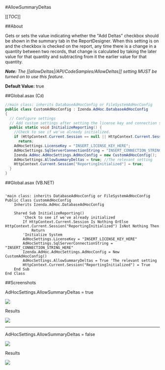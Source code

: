 #AllowSummaryDeltas

[[_TOC_]]

##About

Gets or sets the value indicating whether the "Add Deltas" checkbox should be shown in the summary tab in the ReportDesigner. When this setting is on and the checkbox is checked on the report, any time there is a change in a quantity between two records, that change is calculated by taking the later value for that quantity and subtracting from it the earlier value for that quantity. 

_**Note:** The [[allowDeltas|/API/CodeSamples/AllowDeltas]] setting MUST be turned on to use this feature._

**Default Value:** true

##Global.asax (C♯)

```csharp
//main class: inherits DatabaseAdHocConfig or FileSystemAdHocConfig
public class CustomAdHocConfig : Izenda.AdHoc.DatabaseAdHocConfig
{
  // Configure settings
  // Add custom settings after setting the license key and connection string by overriding the ConfigureSettings() method
  public static void InitializeReporting() {
    //Check to see if we've already initialized.
    if (HttpContext.Current.Session == null || HttpContext.Current.Session["ReportingInitialized"] != null)
      return;
    AdHocSettings.LicenseKey = "INSERT_LICENSE_KEY_HERE";
    AdHocSettings.SqlServerConnectionString = "INSERT_CONNECTION_STRING_HERE";
    Izenda.AdHoc.AdHocSettings.AdHocConfig = new CustomAdHocConfig();
    AdHocSettings.AllowSummaryDeltas = true; //The relevant setting
    HttpContext.Current.Session["ReportingInitialized"] = true;
  }
}
```

##Global.asax (VB.NET)

```visualbasic

'main class: inherits DatabaseAdHocConfig or FileSystemAdHocConfig
Public Class CustomAdHocConfig
    Inherits Izenda.AdHoc.DatabaseAdHocConfig

    Shared Sub InitializeReporting()
        'Check to see if we've already initialized
        If HttpContext.Current.Session Is Nothing OrElse HttpContext.Current.Session("ReportingInitialized") IsNot Nothing Then
            Return
        'Initialize System
        AdHocSettings.LicenseKey = "INSERT_LICENSE_KEY_HERE"
        AdHocSettings.SqlServerConnectionString = "INSERT_CONNECTION_STRING_HERE"
        Izenda.AdHoc.AdHocSettings.AdHocConfig = New CustomAdHocConfig()
        AdHocSettings.AllowSummaryDeltas = True 'The relevant setting
        HttpContext.Current.Session("ReportingInitialized") = True
    End Sub
End Class
```

##Screenshots

AdHocSettings.AllowSummaryDeltas = true

![](http://wiki.izenda.us//API/CodeSamples/AllowSummaryDeltas/allowsummarydeltas_true.png)

Results

![](http://wiki.izenda.us//API/CodeSamples/AllowSummaryDeltas/allowsummarydeltas_results_true.png)

---

AdHocSettings.AllowSummaryDeltas = false

![](http://wiki.izenda.us//API/CodeSamples/AllowSummaryDeltas/allowsummarydeltas_false.png)

Results

![](http://wiki.izenda.us//API/CodeSamples/AllowSummaryDeltas/allowsummarydeltas_results_false.png)